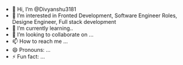 - 👋 Hi, I’m @Divyanshu3181
- 👀 I’m interested in Fronted Development, Software Engineer Roles, Designe Engineer, Full stack development
- 🌱 I’m currently learning..
- 💞️ I’m looking to collaborate on ...
- 📫 How to reach me ...
- 😄 Pronouns: ...
- ⚡ Fun fact: ...

<!---
Divyanshu3181/Divyanshu3181 is a ✨ special ✨ repository because its `README.md` (this file) appears on your GitHub profile.
You can click the Preview link to take a look at your changes.
--->
